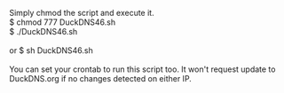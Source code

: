 Simply chmod the script and execute it. <br />
$ chmod 777 DuckDNS46.sh <br />
$ ./DuckDNS46.sh <br />
<br />
or $ sh DuckDNS46.sh <br />
<br />
You can set your crontab to run this script too. It won't request update to DuckDNS.org if no changes detected on either IP.
